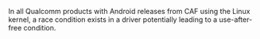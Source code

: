 In all Qualcomm products with Android releases from CAF using the Linux kernel, a race condition exists in a driver potentially leading to a use-after-free condition.